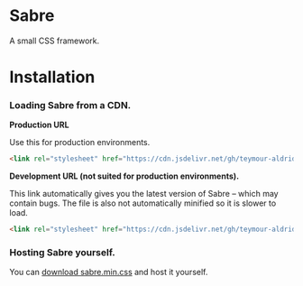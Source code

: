 # Sabre
A small CSS framework. 
# Installation
### Loading Sabre from a CDN.
**Production URL**

Use this for production environments.
```html
<link rel="stylesheet" href="https://cdn.jsdelivr.net/gh/teymour-aldridge/sabre@master/sass/styles.min.css">
```
**Development URL (not suited for production environments).**

This link automatically gives you the latest version of Sabre – which may contain bugs.
The file is also not automatically minified so it is slower to load.
```html
<link rel="stylesheet" href="https://cdn.jsdelivr.net/gh/teymour-aldridge/sabre/sass/styles.css">
```
### Hosting Sabre yourself.
You can <a href="https://cdn.jsdelivr.net/gh/teymour-aldridge/sabre/sass/styles.min.css" download>download sabre.min.css</a> and host it yourself.